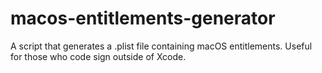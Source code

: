 # macos-entitlements-generator
A script that generates a .plist file containing macOS entitlements. Useful for those who code sign outside of Xcode.
